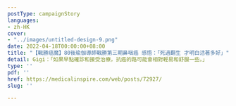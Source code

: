 ```yaml
---
postType: campaignStory
languages:
- zh-HK
cover:
- "../images/untitled-design-9.png"
date: 2022-04-18T00:00:00+08:00
title: "【戰勝癌魔】80後瑜伽導師戰勝第三期鼻咽癌 感悟：「死過翻生 才明白活著多好」"
detail: Gigi：「如果早點確診和接受治療，抗癌的路可能會相對輕易和舒服一些。」
type: ''
pdf: ''
href: https://medicalinspire.com/web/posts/72927/
slug: ''

---
```


